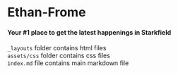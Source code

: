 # Ethan-Frome

#### Your #1 place to get the latest happenings in Starkfield

`_layouts` folder contains html files\
`assets/css` folder contains css files\
`index.md` file contains main markdown file
